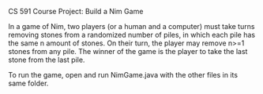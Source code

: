 CS 591 Course Project: Build a Nim Game

In a game of Nim, two players (or a human and a computer) must take turns removing stones from a randomized number of piles, in which each pile has the same n amount of stones. On their turn, the player may remove n>=1 stones from any pile. The winner of the game is the player to take the last stone from the last pile.

To run the game, open and run NimGame.java with the other files in its same folder.
